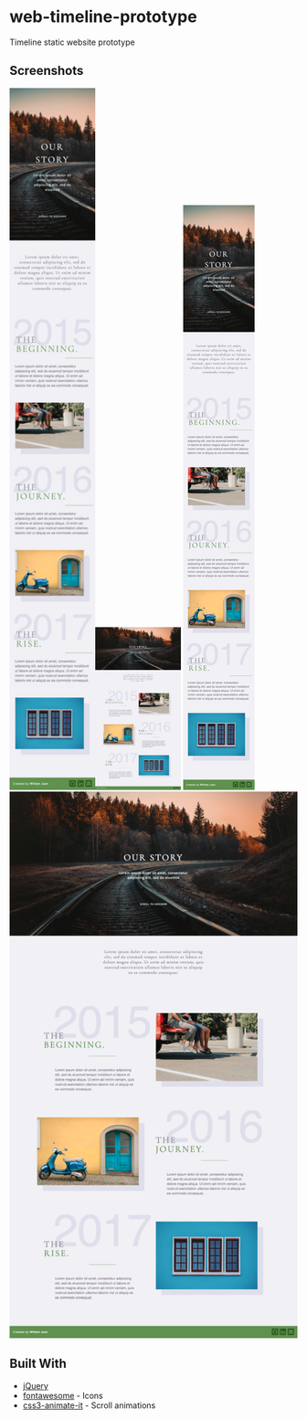 # web-timeline-prototype
Timeline static website prototype

## Screenshots
<img src="/screenshots/web-timeline-desktop.png?raw=true" width="150"><img src="/screenshots/web-timeline-mobile.png?raw=true" width="150">
![Desktop Version](/screenshots/web-timeline-desktop.png?raw=true "Desktop")
![Mobile Version](/screenshots/web-timeline-mobile.png?raw=true "Mobile")

## Built With
- [jQuery](https://jquery.com/)
- [fontawesome](https://fontawesome.com/) - Icons
- [css3-animate-it](http://jackonthe.net/css3animateit/) - Scroll animations
